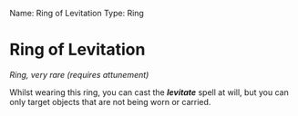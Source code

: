Name: Ring of Levitation
Type: Ring

# Ring of Levitation
_Ring, very rare (requires attunement)_

Whilst wearing this ring, you can cast the **_levitate_** spell at will, but you can only target objects that are not being worn or carried.